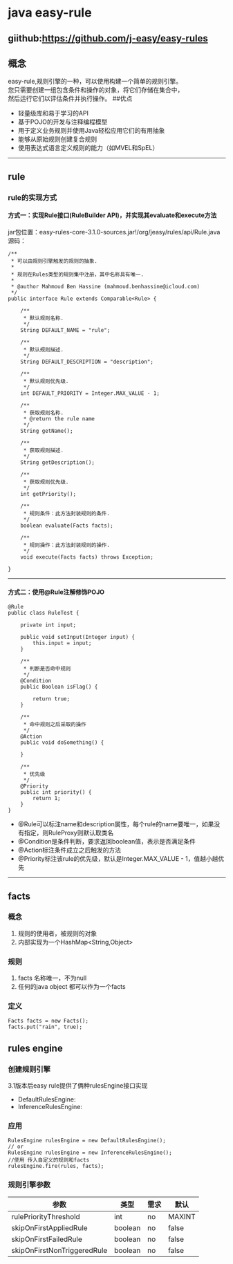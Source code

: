# java easy-rule 
giithub:https://github.com/j-easy/easy-rules
---
## 概念
easy-rule,规则引擎的一种，可以使用构建一个简单的规则引擎。  
您只需要创建一组包含条件和操作的对象，将它们存储在集合中，  
然后运行它们以评估条件并执行操作。
##优点
- 轻量级库和易于学习的API
- 基于POJO的开发与注释编程模型
- 用于定义业务规则并使用Java轻松应用它们的有用抽象
- 能够从原始规则创建复合规则
- 使用表达式语言定义规则的能力（如MVEL和SpEL）

---
## rule
### rule的实现方式
#### 方式一：实现Rule接口(RuleBuilder API)，并实现其evaluate和execute方法
jar包位置：easy-rules-core-3.1.0-sources.jar!/org/jeasy/rules/api/Rule.java
源码：

    /**
     * 可以由规则引擎触发的规则的抽象.
     *
     * 规则在Rules类型的规则集中注册，其中名称具有唯一.
     *
     * @author Mahmoud Ben Hassine (mahmoud.benhassine@icloud.com)
     */
    public interface Rule extends Comparable<Rule> {
    
        /**
         * 默认规则名称.
         */
        String DEFAULT_NAME = "rule";
    
        /**
         * 默认规则描述.
         */
        String DEFAULT_DESCRIPTION = "description";
    
        /**
         * 默认规则优先级.
         */
        int DEFAULT_PRIORITY = Integer.MAX_VALUE - 1;
    
        /**
         * 获取规则名称.
         * @return the rule name
         */
        String getName();
    
        /**
         * 获取规则描述.
         */
        String getDescription();
    
        /**
         * 获取规则优先级.
         */
        int getPriority();
    
        /**
         * 规则条件：此方法封装规则的条件.
         */
        boolean evaluate(Facts facts);
    
        /**
         * 规则操作：此方法封装规则的操作.
         */
        void execute(Facts facts) throws Exception;
    
    }

---
#### 方式二：使用@Rule注解修饰POJO
    @Rule
    public class RuleTest {
    
        private int input;
    
        public void setInput(Integer input) {
            this.input = input;
        }
    
        /**
         * 判断是否命中规则
         */
        @Condition
        public Boolean isFlag() {
    
            return true;
        }
    
        /**
         * 命中规则之后采取的操作
         */
        @Action
        public void doSomething() {
    
        }
    
        /**
         * 优先级
         */
        @Priority
        public int priority() {
            return 1;
        }
    }
- @Rule可以标注name和description属性，每个rule的name要唯一，如果没有指定，则RuleProxy则默认取类名
- @Condition是条件判断，要求返回boolean值，表示是否满足条件
- @Action标注条件成立之后触发的方法
- @Priority标注该rule的优先级，默认是Integer.MAX_VALUE - 1，值越小越优先

---
## facts
### 概念
1. 规则的使用者，被规则的对象
2. 内部实现为一个HashMap<String,Object>
### 规则
1. facts 名称唯一，不为null
2. 任何的java object 都可以作为一个facts
### 定义
    Facts facts = new Facts();
    facts.put("rain", true);
## rules engine
### 创建规则引擎
3.1版本后easy rule提供了俩种rulesEngine接口实现  

- DefaultRulesEngine:
- InferenceRulesEngine:
### 应用
    RulesEngine rulesEngine = new DefaultRulesEngine();
    // or
    RulesEngine rulesEngine = new InferenceRulesEngine();
    //使用 传入自定义的规则和facts
	rulesEngine.fire(rules, facts);
### 规则引擎参数

参数|类型|需求|默认
-|-|-|-
rulePriorityThreshold | int | no | MAXINT
skipOnFirstAppliedRule|boolean|no|false
skipOnFirstFailedRule|boolean|no|false
skipOnFirstNonTriggeredRule|boolean|no|false